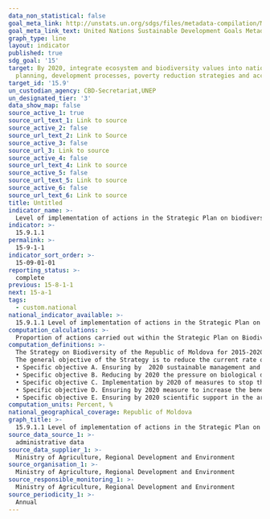 ```yaml
---
data_non_statistical: false
goal_meta_link: http://unstats.un.org/sdgs/files/metadata-compilation/Metadata-Goal-15.pdf
goal_meta_link_text: United Nations Sustainable Development Goals Metadata (pdf 456kB)
graph_type: line
layout: indicator
published: true
sdg_goal: '15'
target: By 2020, integrate ecosystem and biodiversity values into national and local
  planning, development processes, poverty reduction strategies and accounts
target_id: '15.9'
un_custodian_agency: CBD-Secretariat,UNEP
un_designated_tier: '3'
data_show_map: false
source_active_1: true
source_url_text_1: Link to source
source_active_2: false
source_url_text_2: Link to Source
source_active_3: false
source_url_3: Link to source
source_active_4: false
source_url_text_4: Link to source
source_active_5: false
source_url_text_5: Link to source
source_active_6: false
source_url_text_6: Link to source
title: Untitled
indicator_name: >-
  Level of implementation of actions in the Strategic Plan on biodiversity of Republic of Moldova for 2015-2020
indicator: >-
  15.9.1.1
permalink: >-
  15-9-1-1
indicator_sort_order: >-
  15-09-01-01
reporting_status: >-
  complete
previous: 15-8-1-1
next: 15-a-1
tags:
  - custom.national
national_indicator_available: >-
  15.9.1.1 Level of implementation of actions in the Strategic Plan on biodiversity of Republic of Moldova for 2015-2020
computation_calculations: >-
  Proportion of actions carried out within the Strategic Plan on Biodiversity of the Republic of Moldova for 2015-2020.
computation_definitions: >-
  The Strategy on Biodiversity of the Republic of Moldova for 2015-2020 (hereinafter called as Strategy) reflects the current situation of biodiversity in the Republic of Moldova, the trends for change of biodiversity components, purpose and objectives of activities meant for biodiversity protection.  By implementing the Strategy, the provisions of international treaties to which the Republic of Moldova is a part, will be carried out at the national level, especially the recommendations stipulated in the Strategic Plan for Biodiversity 2011-2020, including the Aichi Objectives for Biodiversity, approved in  Nagoya (Japan) at the CBD Parties Conference (2010), in the Strategic Plan of the EU for CBD until 2020, etc.<br> 
  The general objective of the Strategy is to reduce the current rate of biodiversity loss, as a contribution to reducing poverty and as a benefit for all the life forms on the Earth. <br> 
  • Specific objective A. Ensuring by  2020 sustainable management and efficient institutional framework  in the area of biological diversity;<br> 
  • Specific objective B. Reducing by 2020 the pressure on biological diversity to ensure sustainable development;<br> 
  • Specific objective C. Implementation by 2020 of measures to stop threats for biodiversity;        <br> 
  • Specific objective D. Ensuring by 2020 measure to increase the benefits as a result of use of natural resources and ecosystem services;<br> 
  • Specific objective E. Ensuring by 2020 scientific support in the area of biodiversity conservation, access to information and promotion of education for sustainable development.
computation_units: Percent, %
national_geographical_coverage: Republic of Moldova
graph_title: >-
  15.9.1.1 Level of implementation of actions in the Strategic Plan on biodiversity of Republic of Moldova for 2015-2020
source_data_source_1: >-
  administrative data
source_data_supplier_1: >-
  Ministry of Agriculture, Regional Development and Environment
source_organisation_1: >-
  Ministry of Agriculture, Regional Development and Environment
source_responsible_monitoring_1: >-
  Ministry of Agriculture, Regional Development and Environment
source_periodicity_1: >-
  Annual
---
```

